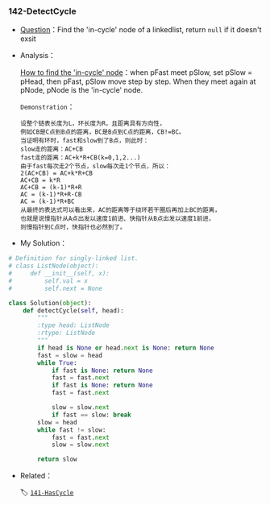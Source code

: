

###  142-DetectCycle

+ [Question](https://leetcode-cn.com/problems/linked-list-cycle-ii/)：Find the 'in-cycle' node of a linkedlist, return `null` if it doesn't exsit

+ Analysis：

  [How to find the 'in-cycle' node](https://leetcode-cn.com/submissions/detail/21412481/)：when pFast meet pSlow, set pSlow = pHead, then pFast, pSlow move step by step. When they meet again at pNode, pNode is the 'in-cycle' node.

  `Demonstration`：

  ```
  设整个链表长度为L，环长度为R，且距离具有方向性，
  例如CB是C点到B点的距离，BC是B点到C点的距离，CB!=BC。
  当证明有环时，fast和slow到了B点，则此时：
  slow走的距离：AC+CB
  fast走的距离：AC+k*R+CB(k=0,1,2...)
  由于fast每次走2个节点，slow每次走1个节点，所以：
  2(AC+CB) = AC+k*R+CB
  AC+CB = k*R
  AC+CB = (k-1)*R+R
  AC = (k-1)*R+R-CB
  AC = (k-1)*R+BC
  从最终的表达式可以看出来，AC的距离等于绕环若干圈后再加上BC的距离，
  也就是说慢指针从A点出发以速度1前进、快指针从B点出发以速度1前进，
  则慢指针到C点时，快指针也必然到了。
  ```

+ My Solution：

```python
# Definition for singly-linked list.
# class ListNode(object):
#     def __init__(self, x):
#         self.val = x
#         self.next = None

class Solution(object):
    def detectCycle(self, head):
        """
        :type head: ListNode
        :rtype: ListNode
        """
        if head is None or head.next is None: return None
        fast = slow = head
        while True:
            if fast is None: return None
            fast = fast.next
            if fast is None: return None
            fast = fast.next

            slow = slow.next
            if fast == slow: break
        slow = head
        while fast != slow:
            fast = fast.next
            slow = slow.next

        return slow        
```

+ Related：

  🏷 [`141-HasCycle`](./141-HasCycle.md)

